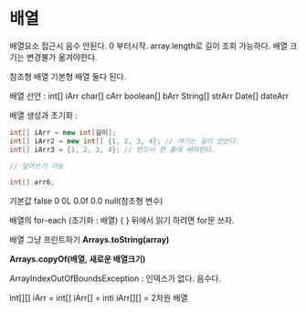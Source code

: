 # 배열

배열요소 접근시 음수 안된다. 0 부터시작. array.length로 길이 조회 가능하다. 배열 크기는 변경불가 옮겨야한다.

참조형 배열 기본형 배열 둘다 된다.

배열 선언 : int[] iArr   char[] cArr  boolean[] bArr  String[] strArr  Date[] dateArr

배열 생성과 초기화 :

```java
int[] iArr = new int[길이];
int[] iArr2 = new int[] {1, 2, 3, 4}; // 여기는 길이 안쓴다.
int[] iArr3 = {1, 2, 3, 4}; // 반드시 한 줄에 써야한다.

// 덮어쓰기 가능

int[] arr6;
```

기본값 false  0 0L 0.0f 0.0 null(참조형 변수)

배열의 for-each (초기화 : 배열) { }  뒤에서 읽기 하려면 for문 쓰자.

배열 그냥 프린트하기 **Arrays.toString(array)**

**Arrays.copyOf(배열, 새로운 배열크기)**

ArrayIndexOutOfBoundsException : 인덱스가 없다. 음수다.

int[][] iArr  = int[] iArr[] = inti iArr[][] = 2차원 배열
